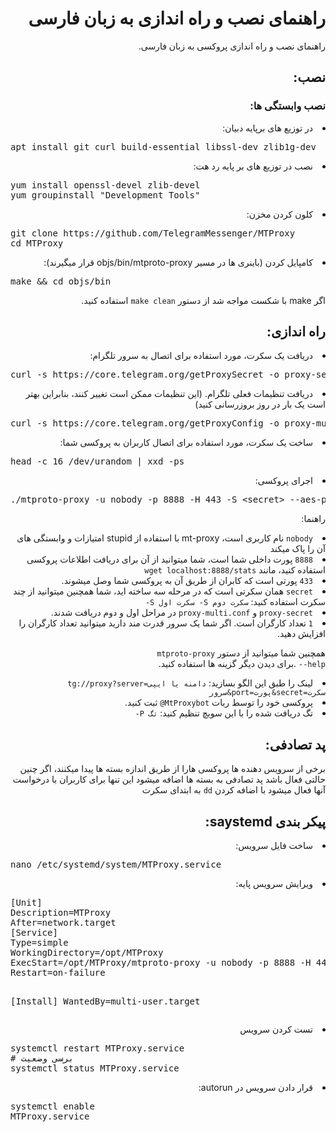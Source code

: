 <div dir="rtl">
<h1>راهنمای نصب و راه اندازی به زبان فارسی</h1>
راهنمای نصب و راه اندازی پروکسی به زبان فارسی. 

<h2>نصب:</h2>
<h3>نصب وابستگی ها:</h3>

<li>در توزیع های برپایه دبیان:</li>

<div dir="ltr" class="highlight highlight-source-shell"><pre>apt install git curl build-essential libssl-dev zlib1g-dev</pre></div>
<li>نصب در توزیع های بر پایه رد هت:</li>

<div dir="ltr" class="highlight highlight-source-shell"><pre>yum install openssl-devel zlib-devel
yum groupinstall <span class="pl-s"><span class="pl-pds">"</span>Development Tools<span class="pl-pds">"</span></span></pre></div>
<li>کلون کردن مخزن:</li>

<div dir="ltr" class="highlight highlight-source-shell"><pre>git clone https://github.com/TelegramMessenger/MTProxy
<span class="pl-c1">cd</span> MTProxy</pre></div>
<li>کامپایل کردن (باینری ها در مسیر objs/bin/mtproto-proxy قرار میگیرند):</li>

<div dir="ltr" class="highlight highlight-source-shell"><pre>make <span class="pl-k">&amp;&amp;</span> <span class="pl-c1">cd</span> objs/bin</pre></div>
اگر make با شکست مواجه شد از دستور <code>make clean</code> استفاده کنید.

<h2>راه اندازی:</h2>

<li>دریافت یک سکرت، مورد استفاده برای اتصال به سرور تلگرام:</li>

<div dir="ltr" class="highlight highlight-source-shell"><pre>curl -s https://core.telegram.org/getProxySecret -o proxy-secret</pre></div>
<li>دریافت تنظیمات فعلی تلگرام. (این تنظیمات ممکن است تغییر کنند، بنابراین بهتر است یک بار در روز بروزرسانی کنید)</li>
<div dir="ltr" class="highlight highlight-source-shell"><pre>curl -s https://core.telegram.org/getProxyConfig -o proxy-multi.conf</pre></div>
<li>ساخت یک سکرت، مورد استفاده برای اتصال کاربران به پروکسی شما:</li>

<div dir="ltr" class="highlight highlight-source-shell"><pre>head -c 16 /dev/urandom <span class="pl-k">|</span> xxd -ps</pre></div>
<li>اجرای پروکسی:</li>

<div dir="ltr" class="highlight highlight-source-shell"><pre>./mtproto-proxy -u nobody -p 8888 -H 443 -S <span class="pl-k">&lt;</span>secret<span class="pl-k">&gt;</span> --aes-pwd proxy-secret proxy-multi.conf -M 1</pre></div>

راهنما:
<li><code>nobody</code> نام کاربری است، mt-proxy با استفاده از stupid امتیازات و وابستگی های آن را پاک میکند</li>
<li><code>8888</code> پورت داخلی شما است، شما میتوانید از آن برای دریافت اطلاعات پروکسی استفاده  کنید، مانند <code>wget localhost:8888/stats</code></li>
<li><code>433</code> پورتی است که کابران از طریق آن به پروکسی شما وصل میشوند.</li>
<li><code>secret</code> همان سکرتی است که در مرحله سه ساخته اید، شما همچنین میتوانید از چند سکرت استفاده کنید: <code dir="ltr">-S سکرت اول -S سکرت دوم</code></li>
<li><code>proxy-secret</code> و <code>proxy-multi.conf</code> در مراحل اول و دوم دریافت شدند.</li>
<li><code>1</code> تعداد کارگران است. اگر شما یک سرور قدرت مند دارید میتوانید تعداد کارگران را افزایش دهید.</li>

همچنین شما میتوانید از دستور <code dir="ltr">mtproto-proxy --help</code> .برای دیدن دیگر گزینه ها استفاده کنید.

<li>لینک را طبق این الگو بسازید: <code dir="ltr">tg://proxy?server=دامنه یا ایپی سرور&port=پورت&secret=سکرت</code></li>
<li>پروکسی خود را توسط ربات <code dir="ltr">@MtProxybot</code> ثبت کنید.</li>
<li>تگ دریافت شده را با این سویچ تنظیم کنید: <code dir="ltr">-P تگ</code></li>

<h2>پد تصادفی:</h2>

برخی از سرویس دهنده ها پروکسی هارا از طریق اندازه بسته ها پیدا میکنند، اگر چنین حالتی فعال باشد پد تصادفی به بسته ها اضافه میشود
این تنها برای کاربران با درخواست آنها فعال میشود
با اضافه کردن <code>dd</code> به ابتدای سکرت

<h2>پیکر بندی saystemd:</h2>

<li>ساخت فایل سرویس:</li>

<div dir="ltr" class="highlight highlight-source-shell"><pre>nano /etc/systemd/system/MTProxy.service</pre></div>
<li>ویرایش سرویس پایه:</li>

<div dir="ltr" class="highlight highlight-source-shell"><pre>[Unit]
Description=MTProxy
After=network.target
[Service]
Type=simple
WorkingDirectory=/opt/MTProxy
ExecStart=/opt/MTProxy/mtproto-proxy -u nobody -p 8888 -H 443 -S <span class="pl-k">&lt;</span>secret<span class="pl-k">&gt;</span> -P <span class="pl-k">&lt;</span>proxy tag<span class="pl-k">&gt;</span> <span class="pl-k">&lt;</span>other params<span class="pl-k">&gt;</span>
Restart=on-failure

[Install]
WantedBy=multi-user.target</pre></div>
<li>تست کردن سرویس</li>
<div dir="ltr" class="highlight highlight-source-shell"><pre>systemctl restart MTProxy.service
<span class="pl-c"><span class="pl-c">#</span> برسی وضعیت</span>
systemctl status MTProxy.service</pre></div>
<li>قرار دادن سرویس در autorun:</li>

<div dir="ltr" class="highlight highlight-source-shell"><pre>systemctl <span class="pl-c1">enable</span> 
MTProxy.service</pre></div>
</div>
